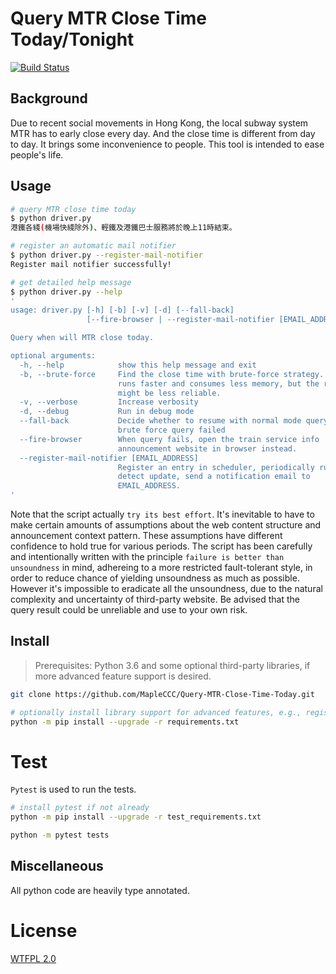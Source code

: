 # Query MTR Close Time Today/Tonight

[![Build Status](https://travis-ci.org/MapleCCC/Query-MTR-Close-Time-Today.svg?branch=master)](https://travis-ci.org/MapleCCC/Query-MTR-Close-Time-Today)

## Background

Due to recent social movements in Hong Kong, the local subway system MTR has to early close every day. And the close time is different from day to day. It brings some inconvenience to people. This tool is intended to ease people's life.

## Usage

```bash
# query MTR close time today
$ python driver.py
港鐵各綫(機場快綫除外)、輕鐵及港鐵巴士服務將於晚上11時結束。

# register an automatic mail notifier
$ python driver.py --register-mail-notifier
Register mail notifier successfully!

# get detailed help message
$ python driver.py --help
'
usage: driver.py [-h] [-b] [-v] [-d] [--fall-back]
                 [--fire-browser | --register-mail-notifier [EMAIL_ADDRESS]]

Query when will MTR close today.

optional arguments:
  -h, --help            show this help message and exit
  -b, --brute-force     Find the close time with brute-force strategy. Script
                        runs faster and consumes less memory, but the result
                        might be less reliable.
  -v, --verbose         Increase verbosity
  -d, --debug           Run in debug mode
  --fall-back           Decide whether to resume with normal mode query after
                        brute force query failed
  --fire-browser        When query fails, open the train service info
                        announcement website in browser instead.
  --register-mail-notifier [EMAIL_ADDRESS]
                        Register an entry in scheduler, periodically run and
                        detect update, send a notification email to
                        EMAIL_ADDRESS.
'
```

Note that the script actually `try its best effort`. It's inevitable to have to make certain amounts of assumptions about the web content structure and announcement context pattern. These assumptions have different confidence to hold true for various periods. The script has been carefully and intentionally written with the principle `failure is better than unsoundness` in mind, adhereing to a more restricted fault-tolerant style, in order to reduce chance of yielding unsoundness as much as possible. However it's impossible to eradicate all the unsoundness, due to the natural complexity and uncertainty of third-party website. Be advised that the query result could be unreliable and use to your own risk.

## Install

> Prerequisites: Python 3.6 and some optional third-party libraries, if more advanced feature support is desired.

```bash
git clone https://github.com/MapleCCC/Query-MTR-Close-Time-Today.git

# optionally install library support for advanced features, e.g., register email notifier.
python -m pip install --upgrade -r requirements.txt
```

# Test

`Pytest` is used to run the tests.

```bash
# install pytest if not already
python -m pip install --upgrade -r test_requirements.txt

python -m pytest tests
```

## Miscellaneous

All python code are heavily type annotated.

# License

[WTFPL 2.0](./LICENSE)
